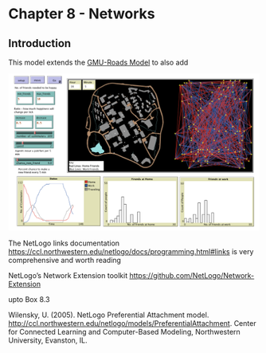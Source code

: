 # Chapter 8 - Networks

## Introduction

This model extends the [GMU-Roads Model](GMU-Roads) to also add 

![GUI logo](GMU-Social_GUI.png)



The NetLogo links documentation <https://ccl.northwestern.edu/netlogo/docs/programming.html#links> is very comprehensive and worth reading

NetLogo’s Network Extension toolkit <https://github.com/NetLogo/Network-Extension>

upto Box 8.3


Wilensky, U. (2005). NetLogo Preferential Attachment model. http://ccl.northwestern.edu/netlogo/models/PreferentialAttachment. Center for Connected Learning and Computer-Based Modeling, Northwestern University, Evanston, IL.
